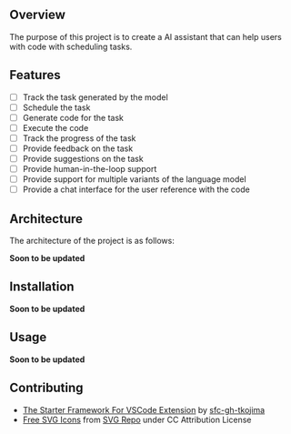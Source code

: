 ## Overview

The purpose of this project is to create a AI assistant that can help users with code with scheduling tasks.

## Features

- [ ] Track the task generated by the model
- [ ] Schedule the task
- [ ] Generate code for the task
- [ ] Execute the code
- [ ] Track the progress of the task
- [ ] Provide feedback on the task
- [ ] Provide suggestions on the task
- [ ] Provide human-in-the-loop support
- [ ] Provide support for multiple variants of the language model
- [ ] Provide a chat interface for the user reference with the code

## Architecture

The architecture of the project is as follows:

**Soon to be updated**

## Installation

**Soon to be updated**

## Usage

**Soon to be updated**

## Contributing

- [The Starter Framework For VSCode Extension](https://github.com/sfc-gh-tkojima/vscode-react-webviews) by [sfc-gh-tkojima](https://github.com/sfc-gh-tkojima)
- [Free SVG Icons](https://www.svgrepo.com/svg/532181/indent) from [SVG Repo](https://www.svgrepo.com/) under CC Attribution License
